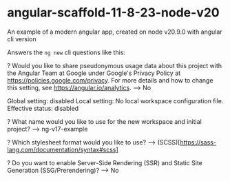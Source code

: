 # angular-scaffold-11-8-23-node-v20

An example of a modern angular app, created on node v20.9.0 with angular cli version 


Answers the `ng new` cli questions like this:

? Would you like to share pseudonymous usage data about this project with the 
Angular Team
at Google under Google's Privacy Policy at https://policies.google.com/privacy. 
For more
details and how to change this setting, see https://angular.io/analytics. --> No

Global setting: disabled
Local setting: No local workspace configuration file.
Effective status: disabled

? What name would you like to use for the new workspace and initial project? 
--> ng-v17-example

? Which stylesheet format would you like to use? --> (SCSS)[https://sass-lang.com/documentation/syntax#scss]

? Do you want to enable Server-Side Rendering (SSR) and Static Site Generation 
(SSG/Prerendering)? --> No